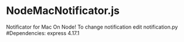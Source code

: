 # NodeMacNotificator.js
 Notificator for Mac On Node!
 To change notification edit notification.py
#Dependencies:
 express 4.17.1
